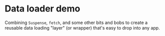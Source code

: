# Data loader demo

Combining `Suspense`, `fetch`, and some other bits and bobs to create a reusable data loading "layer" (or wrapper)
that's easy to drop into any app.
